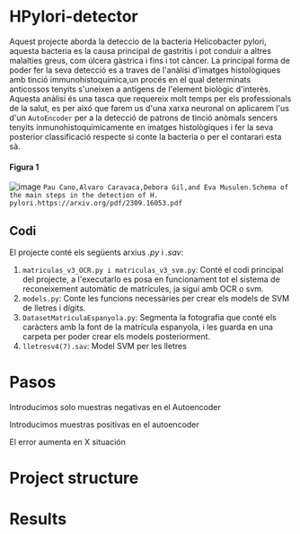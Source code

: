 # HPylori-detector
Aquest projecte aborda la deteccio de la bacteria Helicobacter pylori, aquesta bacteria es la causa principal de gastritis i pot conduir a altres malalties greus, com úlcera gàstrica i fins i tot càncer. La principal forma de poder fer la seva detecció es a traves de l'anàlisi d'imatges histològiques amb tinció immunohistoquímica,un procés en el qual determinats anticossos tenyits s'uneixen a antígens de l'element
biològic d'interès. Aquesta anàlisi és una tasca que requereix molt temps per els professionals de la salut, es per aixó que farem us d'una xarxa neuronal on aplicarem l'us d'un ``AutoEncoder`` per a la detecció de patrons de tinció anòmals sencers tenyits inmunohistoquímicamente en imatges histològiques i fer la seva posterior classificació respecte si conte la bacteria o per el contarari esta sà.

#### Figura 1
![image](https://github.com/rauldaal/HPylori-detector/assets/61145059/09aa29f7-c41f-42ed-a5bd-04e1c46897d2)
``Pau Cano,Alvaro Caravaca,Debora Gil,and Eva Musulen.Schema of the main steps in the detection of H. pylori.https://arxiv.org/pdf/2309.16053.pdf``

## Codi
El projecte conté els següents arxius *.py* i *.sav*:
1. ``matriculas_v3_OCR.py i matriculas_v3_svm.py``: Conté el codi principal del projecte, a l'executarlo es posa en funcionament tot el sistema de reconeixement automàtic de matrícules, ja sigui amb OCR o svm.
2. ``models.py``: Conte les funcions necessàries per crear els models de SVM de lletres i dígits.
3. ``DatasetMatriculaEspanyola.py``: Segmenta la fotografia que conté els caràcters amb la font de la matrícula espanyola, i les guarda en una carpeta per poder crear els models posteriorment.
4. ``lletresv4(7).sav``: Model SVM per les lletres


# Pasos

Introducimos solo muestras negativas en el Autoencoder

Introducimos muestras positivas en el autoencoder

El error aumenta en X situación

# Project structure

# Results
